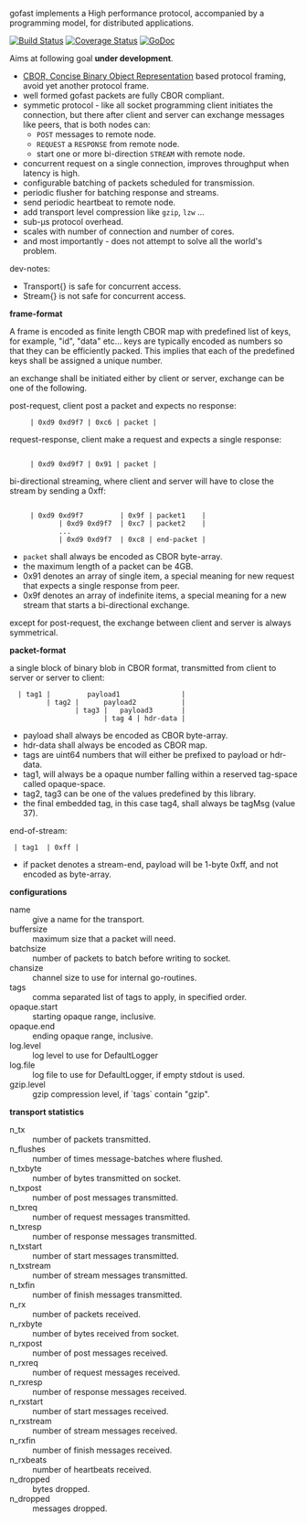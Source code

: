 gofast implements a High performance protocol, accompanied by a 
programming model, for distributed applications.

[![Build Status](https://travis-ci.org/prataprc/gofast.png)](https://travis-ci.org/prataprc/gofast)
[![Coverage Status](https://coveralls.io/repos/prataprc/gofast/badge.png?branch=master&service=github)](https://coveralls.io/github/prataprc/gofast?branch=master)
[![GoDoc](https://godoc.org/github.com/prataprc/gofast?status.png)](https://godoc.org/github.com/prataprc/gofast)

Aims at following goal **under development**.

* [CBOR, Concise Binary Object Representation](http://cbor.io/) based protocol
  framing, avoid yet another protocol frame.
* well formed gofast packets are fully CBOR compliant.
* symmetic protocol - like all socket programming client initiates
  the connection, but there after client and server can exchange
  messages like peers, that is both nodes can:
  * ``POST`` messages to remote node.
  * ``REQUEST`` a ``RESPONSE`` from remote node.
  * start one or more bi-direction ``STREAM`` with remote node.
* concurrent request on a single connection, improves throughput
  when latency is high.
* configurable batching of packets scheduled for transmission.
* periodic flusher for batching response and streams.
* send periodic heartbeat to remote node.
* add transport level compression like `gzip`, `lzw` ...
* sub-μs protocol overhead.
* scales with number of connection and number of cores.
* and most importantly - does not attempt to solve all the
  world's problem.

dev-notes:

* Transport{} is safe for concurrent access.
* Stream{} is not safe for concurrent access.

**frame-format**

A frame is encoded as finite length CBOR map with predefined list
of keys, for example, "id", "data" etc... keys are typically encoded
as numbers so that they can be efficiently packed. This implies that
each of the predefined keys shall be assigned a unique number.

an exchange shall be initiated either by client or server,
exchange can be one of the following.

post-request, client post a packet and expects no response:

```text
     | 0xd9 0xd9f7 | 0xc6 | packet |
```

request-response, client make a request and expects a single response:

```text

     | 0xd9 0xd9f7 | 0x91 | packet |
```

bi-directional streaming, where client and server will have to close
the stream by sending a 0xff:

```text

     | 0xd9 0xd9f7         | 0x9f | packet1    |
            | 0xd9 0xd9f7  | 0xc7 | packet2    |
            ...
            | 0xd9 0xd9f7  | 0xc8 | end-packet |
```

* `packet` shall always be encoded as CBOR byte-array.
* the maximum length of a packet can be 4GB.
* 0x91 denotes an array of single item, a special meaning for new
  request that expects a single response from peer.
* 0x9f denotes an array of indefinite items, a special meaning
  for a new stream that starts a bi-directional exchange.

except for post-request, the exchange between client and server is always
symmetrical.

**packet-format**

a single block of binary blob in CBOR format, transmitted
from client to server or server to client:

```text
  | tag1 |         payload1               |
         | tag2 |      payload2           |
                | tag3 |   payload3       |
                       | tag 4 | hdr-data |
```

* payload shall always be encoded as CBOR byte-array.
* hdr-data shall always be encoded as CBOR map.
* tags are uint64 numbers that will either be prefixed
 to payload or hdr-data.
* tag1, will always be a opaque number falling within a
 reserved tag-space called opaque-space.
* tag2, tag3 can be one of the values predefined by this
 library.
* the final embedded tag, in this case tag4, shall always
 be tagMsg (value 37).

end-of-stream:

```text
 | tag1  | 0xff |
```

* if packet denotes a stream-end, payload will be 1-byte 0xff,
  and not encoded as byte-array.

**configurations**

<dl>
    <dt>name</dt>         <dd>give a name for the transport.</dd>
    <dt>buffersize</dt>   <dd>maximum size that a packet will need.</dd>
    <dt>batchsize</dt>    <dd>number of packets to batch before writing to socket.</dd>
    <dt>chansize</dt>     <dd>channel size to use for internal go-routines.</dd>
    <dt>tags</dt>         <dd>comma separated list of tags to apply, in specified order.</dd>
    <dt>opaque.start</dt> <dd>starting opaque range, inclusive.</dd>
    <dt>opaque.end</dt>   <dd>ending opaque range, inclusive.</dd>
    <dt>log.level</dt>    <dd>log level to use for DefaultLogger</dd>
    <dt>log.file</dt>     <dd>log file to use for DefaultLogger, if empty stdout is used.</dd>
    <dt>gzip.level</dt>   <dd>gzip compression level, if `tags` contain "gzip".</dd>
</dl>

**transport statistics**

<dl>
    <dt>n_tx</dt>       <dd>number of packets transmitted.</dd>
    <dt>n_flushes</dt>  <dd>number of times message-batches where flushed.</dd>
    <dt>n_txbyte</dt>   <dd>number of bytes transmitted on socket.</dd>
    <dt>n_txpost</dt>   <dd>number of post messages transmitted.</dd>
    <dt>n_txreq</dt>    <dd>number of request messages transmitted.</dd>
    <dt>n_txresp</dt>   <dd>number of response messages transmitted.</dd>
    <dt>n_txstart</dt>  <dd>number of start messages transmitted.</dd>
    <dt>n_txstream</dt> <dd>number of stream messages transmitted.</dd>
    <dt>n_txfin</dt>    <dd>number of finish messages transmitted.</dd>
    <dt>n_rx</dt>       <dd>number of packets received.</dd>
    <dt>n_rxbyte</dt>   <dd>number of bytes received from socket.</dd>
    <dt>n_rxpost</dt>   <dd>number of post messages received.</dd>
    <dt>n_rxreq</dt>    <dd>number of request messages received.</dd>
    <dt>n_rxresp</dt>   <dd>number of response messages received.</dd>
    <dt>n_rxstart</dt>  <dd>number of start messages received.</dd>
    <dt>n_rxstream</dt> <dd>number of stream messages received.</dd>
    <dt>n_rxfin</dt>    <dd>number of finish messages received.</dd>
    <dt>n_rxbeats</dt>  <dd>number of heartbeats received.</dd>
    <dt>n_dropped</dt>  <dd>bytes dropped.</dd>
    <dt>n_dropped</dt>  <dd>messages dropped.</dd>
</dl>
